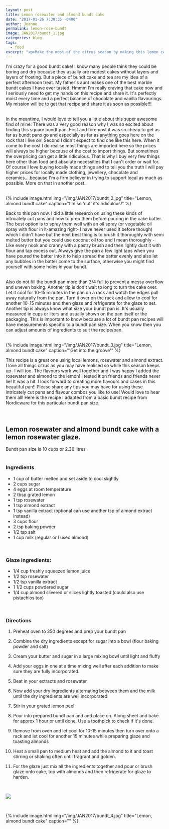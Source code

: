 ```yaml
---
layout: post
title: Lemon rosewater and almond bundt cake
date: "2017-01-26 7:30:35 -0400"
author: Joanne
permalink: lemon-rose-bundt
image: JAN2017/bundt_1.jpg
categories: blog
tags:
  - food
excerpt: "<p>Make the most of the citrus season by making this lemon cake</p>"
---
```


I'm crazy for a good bundt cake! I know many people think they could be boring and dry because they usually are modest cakes without layers and layers of frosting.  But a piece of bundt cake and tea are my idea of a perfect afternoon treat.  My father's aunt makes one of the best marble bundt cakes I have ever tasted.  Hmmm I'm really craving that cake now and I seriously need to get my hands on this recipe and share it. It's perfectly moist every time and a perfect balance of chocolate and vanilla flavourings. My mission will be to get that recipe and share it as soon as possible!!!
<br>
<br>

In the meantime, I would love to tell you a little about this super awesome find of mine. There was a very good reason why I was so excited about finding this square bundt pan.  First and foremost it was so cheap to get as far as bundt  pans go and especially as far as anything goes here on the rock that I live on! Second I didn't expect to find one like this here. When it come to the cost I do realise most things are imported here so the prices will always be higher because of the cost to import things. But sometimes the overpricing can get a little ridiculous.  That is why I buy very few things here other than food and absolute necessities that I can't order or wait for. Of course I love buying locally made things and to tell you the truth I will pay higher prices for locally made clothing, jewellery, chocolate and ceramics....because I'm a firm believer in trying to support local as much as possible. More on that in another post.
<br>
<br>

{% include image.html
            img="/img/JAN2017/bundt_2.jpg"
            title="Lemon, almond bundt cake"
            caption="I'm so 'cut' it's ridiculous!" %}

Back to this pan now. I did a little research on using these kinds of intricately cut pans and how to prep them before pouring in the cake batter. The best option is to spray them well with an oil spray (or vegetable oil spray with flour in it-amazing right- I have never used it before though) which I didn't have but the next best thing is to brush it thoroughly with semi melted butter but you could use coconut oil too and I mean thoroughly - Like every nook and cranny with a pastry brush and then lightly dust it with flour and tap excess out. Always give the pan a few light taps when you have poured the batter into it to help spread the batter evenly and also let any bubbles in the batter come to the surface, otherwise you might find yourself with some holes in your bundt.
<br>
<br>

Also do not fill the bundt pan more than 3/4 full to prevent a messy overflow and uneven baking.
Another tip is don't wait to long to turn the cake over.  Let it cool for 10-15 minutes in the pan on a rack and watch the edges pull away naturally from the pan. Turn it over on the rack and allow to cool for another 10-15 minutes and then glaze and refrigerate for the glaze to set. Another tip is always know what size your bundt pan is. It's usually measured in cups or liters and usually shown on the pan itself or the packaging.  This is important to know because a lot of bundt pan recipes will have measurements specific to a bundt pan size.  When you know then you can adjust amounts of ingredients to suit the recipe/pan.
<br>
<br>

{% include image.html
            img="/img/JAN2017/bundt_3.jpg"
            title="Lemon, almond bundt cake"
            caption="'Get into the groove'" %}

This recipe is a great one using local lemons, rosewater and almond extract.  I love all things citrus as you may have realised so while this season keeps up- I will too. The flavours work well together and I was happy I added the rosewater and almond to the lemon!  I tested it on friends and friends never lie! It was a hit.  I look forward to creating more flavours and cakes in this beautiful pan!! Please share any tips you may have for using these intricately cut pans and flavour combos you like to use! Would love to hear them all!
Here is the recipe I adapted from a basic bundt recipe from Nordicware for this particular bundt pan size.
<br>
<br><br>
## Lemon rosewater and almond bundt cake with a lemon rosewater glaze.
Bundt pan size is 10 cups or 2.36 litres
<br><br>

### Ingredients

* 1 cup of butter melted and set aside to cool slightly
* 2 cups sugar
* 4 eggs at room temperature
* 2 tbsp grated lemon
* 1 tsp rosewater
* 1 tsp almond extract
* 1 tsp vanilla extract (optional can use another tsp of almond extract instead)  
* 3 cups flour
* 2 tsp baking powder
* 1/2 tsp salt
* 1 cup milk (regular or I used almond)
<br>

### Glaze ingredients:

* 1/4 cup freshly squeezed lemon juice
* 1/2 tsp rosewater
* 1/2 tsp vanilla extract
* 1 1/2 cups powdered sugar
* 1/4 cup almond slivered or slices lightly toasted (could also use pistachios too)
<br>

### Directions

1. Preheat oven to 350 degrees and prep your bundt pan

1. Combine the dry ingredients except for sugar into a bowl (flour baking powder and salt)

1. Cream your butter and sugar in a large mixing bowl until light and fluffy

1. Add your eggs in one at a time mixing well after each addition to make sure they are fully incorporated.  

1. Beat in your extracts and rosewater

1. Now add your dry ingredients alternating between them and the milk until the dry ingredients are well incorporated

1. Stir in your grated lemon peel

1. Pour into prepared bundt pan and and place on. Along sheet and bake for approx 1 hour or until done.  Use a toothpick to check if it's done.  

1. Remove from oven and let cool for 10-15 minutes then turn over onto a rack and let cool for another 15 minutes while preparing glaze and toasting almonds

1. Heat a small pan to medium heat and add the almond to it and toast stirring or shaking often until fragrant and golden.

1. For the glaze just mix all the ingredients together and pour or brush glaze onto cake, top with almonds and then refrigerate for glaze to harden.  



<br>

<p class="apple__news__logo"><a href="https://apple.news/TKVtoVhGUQSuiufA4bqI-gg"><img src="{{ basesite.url }}/img/apple_news.svg" /></a></p>
<br>

{% include image.html
            img="/img/JAN2017/bundt_4.jpg"
            title="Lemon, almond bundt cake"
            caption="" %}

